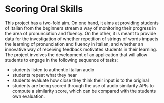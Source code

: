 # **Scoring Oral Skills**

This project has a two-fold aim. On one hand, it aims at providing students of Italian from the beginners stream a way of monitoring their progress in the area of pronunciation and fluency. On the other, it is meant to provide data for the investigation of whether repetition of strings of words impacts the learning of pronunciation and fluency in Italian, and whether an innovative way of receiving feedback motivates students in their learning.
The project involves the development of an application that will allow students to engage in the following sequence of tasks:

- students listen to authentic Italian audio
- students repeat what they hear
- students evaluate how close they think their input is to the original
- students are being scored through the use of audio similarity APIs to compute a similarity score, which can be compared with the students own evaluation.
